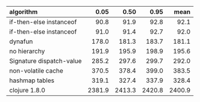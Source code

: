 |algorithm                |   0.05|   0.50|   0.95|   mean|
|:------------------------|------:|------:|------:|------:|
|if-then-else instanceof  |   90.8|   91.9|   92.8|   92.1|
|if-then-else instanceof  |   91.0|   91.4|   92.7|   92.0|
|dynafun                  |  178.0|  181.3|  183.7|  181.1|
|no hierarchy             |  191.9|  195.9|  198.9|  195.6|
|Signature dispatch-value |  285.2|  297.6|  299.7|  292.0|
|non-volatile cache       |  370.5|  378.4|  399.0|  383.5|
|hashmap tables           |  319.1|  327.4|  337.9|  328.4|
|clojure 1.8.0            | 2381.9| 2413.3| 2420.8| 2400.9|
